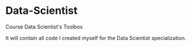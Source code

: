 # Data-Scientist
Course Data Scientist's Toolbox

It will contain all code I created myself for the Data Scientist specialization.
